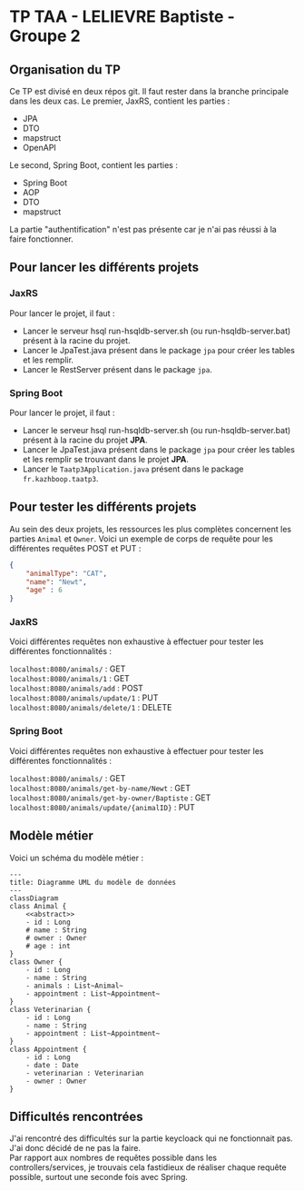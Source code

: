 # TP TAA - LELIEVRE Baptiste - Groupe 2

## Organisation du TP

Ce TP est divisé en deux répos git. Il faut rester dans la branche principale dans les deux cas.
Le premier, JaxRS, contient les parties : 
- JPA
- DTO
- mapstruct
- OpenAPI

Le second, Spring Boot, contient les parties :
- Spring Boot
- AOP
- DTO
- mapstruct

La partie "authentification" n'est pas présente car je n'ai pas réussi à la faire fonctionner.

## Pour lancer les différents projets

### JaxRS

Pour lancer le projet, il faut :
- Lancer le serveur hsql run-hsqldb-server.sh (ou run-hsqldb-server.bat) présent à la racine du projet.
- Lancer le JpaTest.java présent dans le package `jpa` pour créer les tables et les remplir.
- Lancer le RestServer présent dans le package `jpa`.

### Spring Boot

Pour lancer le projet, il faut :
- Lancer le serveur hsql run-hsqldb-server.sh (ou run-hsqldb-server.bat) présent à la racine du projet **JPA**.
- Lancer le JpaTest.java présent dans le package `jpa` pour créer les tables et les remplir se trouvant dans le projet **JPA**.
- Lancer le `Taatp3Application.java` présent dans le package `fr.kazhboop.taatp3`.

## Pour tester les différents projets

Au sein des deux projets, les ressources les plus complètes concernent les parties `Animal` et `Owner`.
Voici un exemple de corps de requête pour les différentes requêtes POST et PUT :

```json
{
	"animalType": "CAT",
	"name": "Newt",
	"age" : 6
}
```

### JaxRS

Voici différentes requêtes non exhaustive à effectuer pour tester les différentes fonctionnalités :

`localhost:8080/animals/` : GET  
`localhost:8080/animals/1` : GET  
`localhost:8080/animals/add` : POST  
`localhost:8080/animals/update/1` : PUT  
`localhost:8080/animals/delete/1` : DELETE

### Spring Boot

Voici différentes requêtes non exhaustive à effectuer pour tester les différentes fonctionnalités :

`localhost:8080/animals/` : GET  
`localhost:8080/animals/get-by-name/Newt` : GET  
`localhost:8080/animals/get-by-owner/Baptiste` : GET  
`localhost:8080/animals/update/{animalID}` : PUT  

## Modèle métier

Voici un schéma du modèle métier :

```mermaid
---
title: Diagramme UML du modèle de données
---
classDiagram
class Animal {
    <<abstract>>
    - id : Long
    # name : String
    # owner : Owner
    # age : int
}   
class Owner {
    - id : Long
    - name : String
    - animals : List~Animal~
    - appointment : List~Appointment~
}
class Veterinarian {
    - id : Long
    - name : String
    - appointment : List~Appointment~
}
class Appointment {
    - id : Long
    - date : Date
    - veterinarian : Veterinarian
    - owner : Owner
}
```

## Difficultés rencontrées

J'ai rencontré des difficultés sur la partie keycloack qui ne fonctionnait pas. J'ai donc décidé de ne pas la faire.  
Par rapport aux nombres de requêtes possible dans les controllers/services, je trouvais cela fastidieux de réaliser chaque requête possible, surtout une seconde fois avec Spring.
